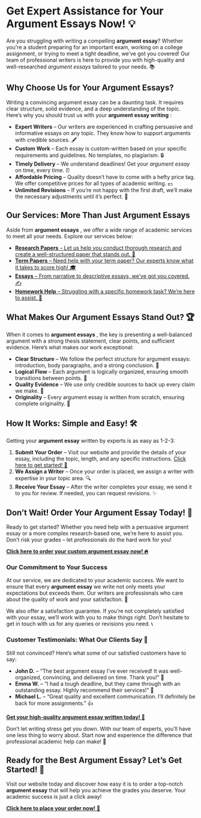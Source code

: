 # Get Expert Assistance for Your Argument Essays Now! 💡

Are you struggling with writing a compelling **argument essay**? Whether you're a student preparing for an important exam, working on a college assignment, or trying to meet a tight deadline, we’ve got you covered! Our team of professional writers is here to provide you with high-quality and well-researched _argument essays_ tailored to your needs. 📚

## Why Choose Us for Your Argument Essays?

Writing a convincing argument essay can be a daunting task. It requires clear structure, solid evidence, and a deep understanding of the topic. Here’s why you should trust us with your **argument essay writing** :

- **Expert Writers** – Our writers are experienced in crafting persuasive and informative essays on any topic. They know how to support arguments with credible sources. 🖋️
- **Custom Work** – Each essay is custom-written based on your specific requirements and guidelines. No templates, no plagiarism. 🔒
- **Timely Delivery** – We understand deadlines! Get your _argument essay_ on time, every time. ⏰
- **Affordable Pricing** – Quality doesn’t have to come with a hefty price tag. We offer competitive prices for all types of academic writing. 💵
- **Unlimited Revisions** – If you’re not happy with the first draft, we’ll make the necessary adjustments until it’s perfect. 🔄

## Our Services: More Than Just Argument Essays

Aside from **argument essays** , we offer a wide range of academic services to meet all your needs. Explore our services below:

- [**Research Papers** – Let us help you conduct thorough research and create a well-structured paper that stands out. 📖](https://tinyurl.com/topessay?keyword=argument+essays)
- [**Term Papers** – Need help with your term paper? Our experts know what it takes to score high! 🎓](https://tinyurl.com/topessay?keyword=argument+essays)
- [**Essays** – From narrative to descriptive essays, we’ve got you covered. ✍️](https://tinyurl.com/topessay?keyword=argument+essays)
- [**Homework Help** – Struggling with a specific homework task? We’re here to assist. 🎯](https://tinyurl.com/topessay?keyword=argument+essays)

## What Makes Our Argument Essays Stand Out? 🏆

When it comes to **argument essays** , the key is presenting a well-balanced argument with a strong thesis statement, clear points, and sufficient evidence. Here’s what makes our work exceptional:

- **Clear Structure** – We follow the perfect structure for argument essays: introduction, body paragraphs, and a strong conclusion. 📑
- **Logical Flow** – Each argument is logically organized, ensuring smooth transitions between points. 🧠
- **Quality Evidence** – We use only credible sources to back up every claim we make. 🧐
- **Originality** – Every argument essay is written from scratch, ensuring complete originality. 💯

## How It Works: Simple and Easy! 🛠️

Getting your **argument essay** written by experts is as easy as 1-2-3:

1. **Submit Your Order** – Visit our website and provide the details of your essay, including the topic, length, and any specific instructions. [Click here to get started! 🚀](https://tinyurl.com/topessay?keyword=argument+essays)
2. **We Assign a Writer** – Once your order is placed, we assign a writer with expertise in your topic area. 🔍
3. **Receive Your Essay** – After the writer completes your essay, we send it to you for review. If needed, you can request revisions. ✨

## Don’t Wait! Order Your Argument Essay Today! 📅

Ready to get started? Whether you need help with a persuasive argument essay or a more complex research-based one, we’re here to assist you. Don’t risk your grades – let professionals do the hard work for you!

[**Click here to order your custom argument essay now! 🔥**](https://tinyurl.com/topessay?keyword=argument+essays)

### Our Commitment to Your Success

At our service, we are dedicated to your academic success. We want to ensure that every **argument essay** we write not only meets your expectations but exceeds them. Our writers are professionals who care about the quality of work and your satisfaction. 🎯

We also offer a satisfaction guarantee. If you’re not completely satisfied with your essay, we’ll work with you to make things right. Don’t hesitate to get in touch with us for any queries or revisions you need. 📞

### Customer Testimonials: What Our Clients Say 💬

Still not convinced? Here’s what some of our satisfied customers have to say:

- **John D.** – “The best argument essay I’ve ever received! It was well-organized, convincing, and delivered on time. Thank you!” 🙏
- **Emma W.** – “I had a tough deadline, but they came through with an outstanding essay. Highly recommend their services!” 🌟
- **Michael L.** – “Great quality and excellent communication. I’ll definitely be back for more assignments.” 👍

[**Get your high-quality argument essay written today! 💪**](https://tinyurl.com/topessay?keyword=argument+essays)

Don’t let writing stress get you down. With our team of experts, you’ll have one less thing to worry about. Start now and experience the difference that professional academic help can make! 🌟

## Ready for the Best Argument Essay? Let’s Get Started! 🏁

Visit our website today and discover how easy it is to order a top-notch **argument essay** that will help you achieve the grades you deserve. Your academic success is just a click away!

[**Click here to place your order now! 📲**](https://tinyurl.com/topessay?keyword=argument+essays)
